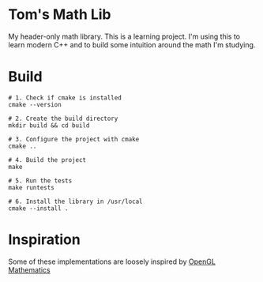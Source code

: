 # Tom's Math Lib

My header-only math library. This is a learning project. I'm using this to learn modern C++ and to build some intuition around the math I'm studying.

# Build

```shell
# 1. Check if cmake is installed
cmake --version

# 2. Create the build directory
mkdir build && cd build

# 3. Configure the project with cmake
cmake ..

# 4. Build the project
make

# 5. Run the tests
make runtests

# 6. Install the library in /usr/local
cmake --install .
```

# Inspiration

Some of these implementations are loosely inspired by [OpenGL Mathematics](https://github.com/g-truc/glm)
